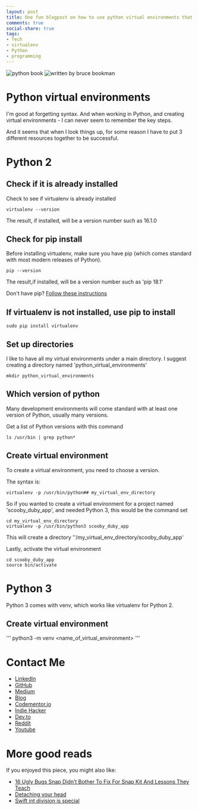 ```yaml
---
layout: post
title: One fun blogpost on how to use python virtual environments that will save you a lot of googling
comments: true
social-share: true
tags:
- Tech
- virtualenv
- Python
- programming
---
```

![python book](https://i.postimg.cc/26vkvWPb/python-achievement-adult-book-1181671.jpg)
![written by bruce bookman](https://cdn-images-1.medium.com/max/880/0*-xvbtrI9d5aRFYR4.png)

# Python virtual environments
I'm good at forgetting syntax.  And when working in Python, and creating virtual environments - I can never seem to remember the key steps.

And it seems that when I look things up, for some reason I have to put 3 different resources together to be successful.

# Python 2
## Check if it is already installed
Check to see if virtualenv is already installed
```
virtualenv --version
```
The result, if installed, will be a version number such as 16.1.0

## Check for pip install
Before installing virtualenv, make sure you have pip (which comes standard with most modern releases of Python).
```
pip --version
```
The result,if installed, will be a version number such as 'pip 18.1'

Don't have pip? [Follow these instructions](https://pip.pypa.io/en/stable/installing/)

## If virtualenv is not installed, use pip to install
```
sudo pip install virtualenv
```
## Set up directories
I like to have all my virtual environments under a main directory.  I suggest creating a directory named 'python_virtual_environments'

```
mkdir python_virtual_environments
```
## Which version of python
Many development environments will come standard with at least one version of Python, usually many versions.  

Get a list of Python versions with this command
```
ls /usr/bin | grep python*
```
## Create virtual environment
To create a virtual environment, you need to choose a version.

The syntax is:
```
virtualenv -p /usr/bin/python## my_virtual_env_directory
```

So if you wanted to create a virtual environment for a project named 'scooby_duby_app', and needed Python 3, this would be the command set

```
cd my_virtual_env_directory
virtualenv -p /usr/bin/python3 scooby_duby_app
```

This will create a directory ''/my_virtual_env_directory/scooby_duby_app'

Lastly, activate the virtual environment
```
cd scooby_duby_app
source bin/activate
```

# Python 3
Python 3 comes with venv, which works like virtualenv for Python 2.

## Create virtual environment
'''
python3 -m venv <name_of_virtual_environment>
'''

# Contact Me

* [LinkedIn](http://linkedin.com/in/brucebookman)
* [GitHub](https://github.com/bbookman)
* [Medium](https://medium.com/adventures-in-ios-mobile-app-development)
* [Blog](http://bbookman.github.io)
* [Codementor.io](https://www.codementor.io/bbookman)
* [Indie Hacker](https://www.indiehackers.com/bbookman)
* [Dev.to](https://dev.to/bbookman)
* [Reddit](https://www.reddit.com/user/Bbookman)
* [Youtube](https://www.youtube.com/channel/UCERHLEbt6fipRMiPRR4u3SQ)

# More good reads
If you enjoyed this piece, you might also like:
* [16 Ugly Bugs Snap Didn’t Bother To Fix For Snap Kit And Lessons They Teach](https://bbookman.github.io/2018-16Bugs/)
* [Detaching your head](https://bbookman.github.io/detaching-your-head/)
* [Swift int division is special](https://bbookman.github.io/swift-int-division-is-special/)
